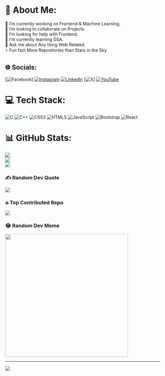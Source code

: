 # 💫 About Me:<br>
🔭 I’m currently working on Frontend & Machine Learning.<br>
👯 I’m looking to collaborate on Projects.<br>
🤝 I’m looking for help with Frontend.<br>
🌱 I’m currently learning DSA.<br>
💬 Ask me about Any thing Web Related.<br>
⚡ Fun fact More Repositories than Stars in the Sky.<br>


## 🌐 Socials:
[![Facebook](https://img.shields.io/badge/Facebook-%231877F2.svg?logo=Facebook&logoColor=white)] [![Instagram](https://img.shields.io/badge/Instagram-%23E4405F.svg?logo=Instagram&logoColor=white)](https://instagram.com/https://www.instagram.com/mishra_abhishek___/) [![LinkedIn](https://img.shields.io/badge/LinkedIn-%230077B5.svg?logo=linkedin&logoColor=white)](https://linkedin.com/in/https://www.linkedin.com/in/abhishekkumarmishra1/) [![X](https://img.shields.io/badge/X-black.svg?logo=X&logoColor=white)] [![YouTube](https://img.shields.io/badge/YouTube-%23FF0000.svg?logo=YouTube&logoColor=white)](https://youtube.com/@@abhishekkumarmishra5586) 

# 💻 Tech Stack:
![C](https://img.shields.io/badge/c-%2300599C.svg?style=for-the-badge&logo=c&logoColor=white) ![C++](https://img.shields.io/badge/c++-%2300599C.svg?style=for-the-badge&logo=c%2B%2B&logoColor=white) ![CSS3](https://img.shields.io/badge/css3-%231572B6.svg?style=for-the-badge&logo=css3&logoColor=white) ![HTML5](https://img.shields.io/badge/html5-%23E34F26.svg?style=for-the-badge&logo=html5&logoColor=white) ![JavaScript](https://img.shields.io/badge/javascript-%23323330.svg?style=for-the-badge&logo=javascript&logoColor=%23F7DF1E) ![Bootstrap](https://img.shields.io/badge/bootstrap-%238511FA.svg?style=for-the-badge&logo=bootstrap&logoColor=white) ![React](https://img.shields.io/badge/react-%2320232a.svg?style=for-the-badge&logo=react&logoColor=%2361DAFB)
# 📊 GitHub Stats:
![](https://github-readme-stats.vercel.app/api?username=Abhishekmishra-04&theme=radical&hide_border=false&include_all_commits=false&count_private=false)<br/>
![](https://github-readme-streak-stats.herokuapp.com/?user=Abhishekmishra-04&theme=radical&hide_border=false)<br/>
![](https://github-readme-stats.vercel.app/api/top-langs/?username=Abhishekmishra-04&theme=radical&hide_border=false&include_all_commits=false&count_private=false&layout=compact)

### ✍️ Random Dev Quote
![](https://quotes-github-readme.vercel.app/api?type=horizontal&theme=radical)

### 🔝 Top Contributed Repo
![](https://github-contributor-stats.vercel.app/api?username=Abhishekmishra-04&limit=5&theme=gruvbox&combine_all_yearly_contributions=true)

### 😂 Random Dev Meme
<img src='https://randommeme-five.vercel.app/' style="height: 400px;"/>

---
[![](https://visitcount.itsvg.in/api?id=Abhishekmishra-04&icon=0&color=7)](https://visitcount.itsvg.in)

<!-- Proudly created with GPRM ( https://gprm.itsvg.in ) -->
